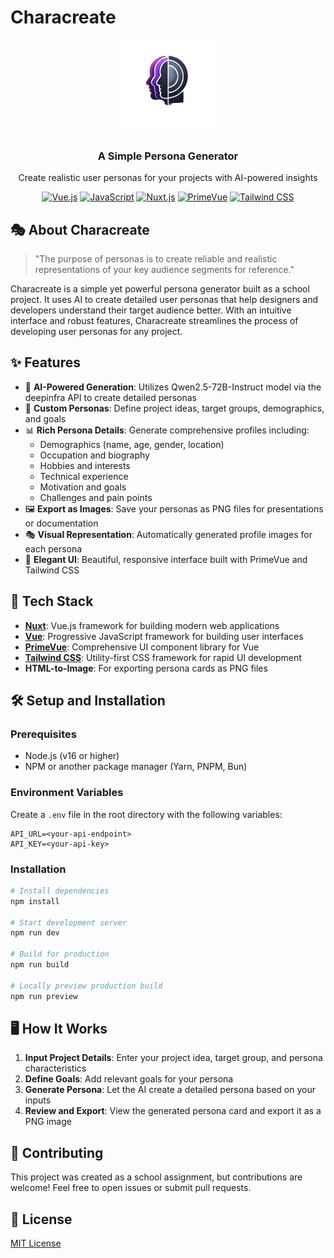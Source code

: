 # Characreate

<div align="center">
  <img src="/public/img/logo.webp" alt="Characreate Logo" width="150">
  <h3>A Simple Persona Generator</h3>
  <p>Create realistic user personas for your projects with AI-powered insights</p>
  
  [![Vue.js](https://img.shields.io/badge/Vue.js-85%25-4FC08D?style=flat-square&logo=vue.js&logoColor=white)](https://vuejs.org/)
  [![JavaScript](https://img.shields.io/badge/JavaScript-5.2%25-F7DF1E?style=flat-square&logo=javascript&logoColor=black)](https://developer.mozilla.org/en-US/docs/Web/JavaScript)
  [![Nuxt.js](https://img.shields.io/badge/Nuxt.js-3-00DC82?style=flat-square&logo=nuxt.js&logoColor=white)](https://nuxt.com/)
  [![PrimeVue](https://img.shields.io/badge/PrimeVue-3-4A6CF7?style=flat-square&logo=prime&logoColor=white)](https://primevue.org/)
  [![Tailwind CSS](https://img.shields.io/badge/Tailwind_CSS-3-38B2AC?style=flat-square&logo=tailwind-css&logoColor=white)](https://tailwindcss.com/)
</div>

## 🎭 About Characreate

> "The purpose of personas is to create reliable and realistic representations of your key audience segments for reference."

Characreate is a simple yet powerful persona generator built as a school project. It uses AI to create detailed user personas that help designers and developers understand their target audience better. With an intuitive interface and robust features, Characreate streamlines the process of developing user personas for any project.

## ✨ Features

- 🤖 **AI-Powered Generation**: Utilizes Qwen2.5-72B-Instruct model via the deepinfra API to create detailed personas
- 🎨 **Custom Personas**: Define project ideas, target groups, demographics, and goals
- 📊 **Rich Persona Details**: Generate comprehensive profiles including:
  - Demographics (name, age, gender, location)
  - Occupation and biography
  - Hobbies and interests
  - Technical experience
  - Motivation and goals
  - Challenges and pain points
- 🖼️ **Export as Images**: Save your personas as PNG files for presentations or documentation
- 🎭 **Visual Representation**: Automatically generated profile images for each persona
- 🎨 **Elegant UI**: Beautiful, responsive interface built with PrimeVue and Tailwind CSS

## 🚀 Tech Stack

- **[Nuxt](https://nuxt.com/)**: Vue.js framework for building modern web applications
- **[Vue](https://vuejs.org/)**: Progressive JavaScript framework for building user interfaces
- **[PrimeVue](https://primevue.org/)**: Comprehensive UI component library for Vue
- **[Tailwind CSS](https://tailwindcss.com/)**: Utility-first CSS framework for rapid UI development
- **HTML-to-Image**: For exporting persona cards as PNG files

## 🛠️ Setup and Installation

### Prerequisites

- Node.js (v16 or higher)
- NPM or another package manager (Yarn, PNPM, Bun)

### Environment Variables

Create a `.env` file in the root directory with the following variables:

```
API_URL=<your-api-endpoint>
API_KEY=<your-api-key>
```

### Installation

```bash
# Install dependencies
npm install

# Start development server
npm run dev

# Build for production
npm run build

# Locally preview production build
npm run preview
```

## 🖥️ How It Works

1. **Input Project Details**: Enter your project idea, target group, and persona characteristics
2. **Define Goals**: Add relevant goals for your persona
3. **Generate Persona**: Let the AI create a detailed persona based on your inputs
4. **Review and Export**: View the generated persona card and export it as a PNG image

## 🤝 Contributing

This project was created as a school assignment, but contributions are welcome! Feel free to open issues or submit pull requests.

## 📝 License

[MIT License](LICENSE)
